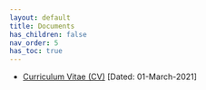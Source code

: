 ```yaml
---
layout: default
title: Documents
has_children: false
nav_order: 5
has_toc: true
---
```


* [Curriculum Vitae (CV)](Mudit_CV010321.pdf) [Dated: 01-March-2021]